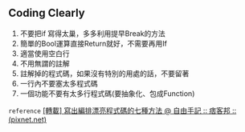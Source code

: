 ## Coding Clearly
1. 不要把if 寫得太巢，多多利用提早Break的方法
2. 簡單的Bool運算直接Return就好，不需要再用If
3. 適當使用空白行
4. 不用無謂的註解
5. 註解掉的程式碼，如果沒有特別的用處的話，不要留著
6. 一行內不要塞太多程式碼
7. 一個功能不要有太多行程式碼(要抽象化、包成Function)

`reference`
[[轉載] 寫出編排漂亮程式碼的七種方法 @ 自由手記 :: 痞客邦 :: (pixnet.net)](https://king39461.pixnet.net/blog/post/357153471)
